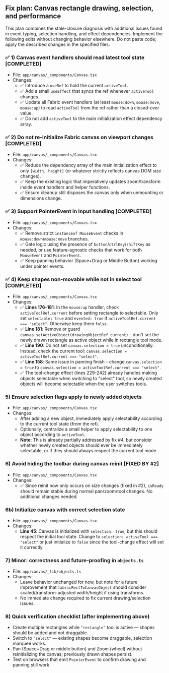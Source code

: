 ## Fix plan: Canvas rectangle drawing, selection, and performance

This plan combines the stale-closure diagnosis with additional issues found in event typing, selection handling, and effect dependencies. Implement the following edits without changing behavior elsewhere. Do not paste code; apply the described changes in the specified files.

### ✅ 1) Canvas event handlers should read latest tool state [COMPLETED]
- File: `app/canvas/_components/Canvas.tsx`
- Changes:
  - ✅ Introduce a `useRef` to hold the current `activeTool`.
  - ✅ Add a small `useEffect` that syncs the ref whenever `activeTool` changes.
  - ✅ Update all Fabric event handlers (at least `mouse:down`, `mouse:move`, `mouse:up`) to read `activeTool` from the ref rather than a closed-over value.
  - ✅ Do not add `activeTool` to the main initialization effect dependency array.

### ✅ 2) Do not re-initialize Fabric canvas on viewport changes [COMPLETED]
- File: `app/canvas/_components/Canvas.tsx`
- Changes:
  - ✅ Reduce the dependency array of the main initialization effect to only `[width, height]` (or whatever strictly reflects canvas DOM size changes).
  - ✅ Keep the existing logic that imperatively updates zoom/transform inside event handlers and helper functions.
  - ✅ Ensure cleanup still disposes the canvas only when unmounting or dimensions change.

### ✅ 3) Support PointerEvent in input handling [COMPLETED]
- File: `app/canvas/_components/Canvas.tsx`
- Changes:
  - ✅ Remove strict `instanceof MouseEvent` checks in `mouse:down`/`mouse:move` branches.
  - ✅ Gate logic using the presence of `button`/`ctrlKey`/`shiftKey` as needed, or use feature-agnostic checks that work for both `MouseEvent` and `PointerEvent`.
  - ✅ Keep panning behavior (Space+Drag or Middle Button) working under pointer events.

### ✅ 4) Keep shapes non-movable while not in select tool [COMPLETED]
- File: `app/canvas/_components/Canvas.tsx`
- Changes:
  - ✅ **Lines 176-181**: In the `mouse:up` handler, check `activeToolRef.current` before setting rectangle to selectable. Only set `selectable: true` and `evented: true` if `activeToolRef.current === "select"`. Otherwise keep them `false`.
  - ✅ **Line 181**: Remove or guard `canvas.setActiveObject(drawingObjectRef.current)` - don't set the newly drawn rectangle as active object while in rectangle tool mode.
  - ✅ **Line 190**: Do not set `canvas.selection = true` unconditionally. Instead, check the current tool: `canvas.selection = activeToolRef.current === "select"`.
  - ✅ **Line 158**: Same issue in panning finish - change `canvas.selection = true` to `canvas.selection = activeToolRef.current === "select"`.
  - ✅ The tool-change effect (lines 229-242) already handles making objects selectable when switching to "select" tool, so newly created objects will become selectable when the user switches tools.

### 5) Ensure selection flags apply to newly added objects
- File: `app/canvas/_components/Canvas.tsx`
- Changes:
  - After adding a new object, immediately apply selectability according to the current tool state (from the ref).
  - Optionally, centralize a small helper to apply selectability to one object according to `activeTool`.
  - **Note**: This is already partially addressed by fix #4, but consider whether newly created objects should ever be immediately selectable, or if they should always respect the current tool mode.

### 6) Avoid hiding the toolbar during canvas reinit [FIXED BY #2]
- File: `app/canvas/_components/Canvas.tsx`
- Changes:
  - ✅ Since reinit now only occurs on size changes (fixed in #2), `isReady` should remain stable during normal pan/zoom/tool changes. No additional changes needed.

### 6b) Initialize canvas with correct selection state
- File: `app/canvas/_components/Canvas.tsx`
- Changes:
  - **Line 45**: Canvas is initialized with `selection: true`, but this should respect the initial tool state. Change to `selection: activeTool === "select"` or just initialize to `false` since the tool-change effect will set it correctly.

### 7) Minor: correctness and future-proofing in `objects.ts`
- File: `app/canvas/_lib/objects.ts`
- Changes:
  - Leave behavior unchanged for now, but note for a future improvement that `fabricRectToCanvasObject` should consider scaled/transform-adjusted width/height if using transforms.
  - No immediate change required to fix current drawing/selection issues.

### 8) Quick verification checklist (after implementing above)
- Create multiple rectangles while `"rectangle"` tool is active — shapes should be added and not draggable.
- Switch to `"select"` — existing shapes become draggable, selection marquee works.
- Pan (Space+Drag or middle button) and Zoom (wheel) without reinitializing the canvas; previously drawn shapes persist.
- Test on browsers that emit `PointerEvent` to confirm drawing and panning still work.



